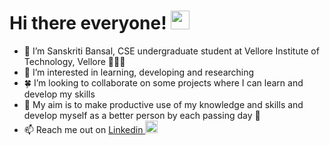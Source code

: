 # Hi there everyone! <img src="https://c.tenor.com/z2xJqhCpneIAAAAM/wave-hand.gif" width="30px">

- 👋 I’m Sanskriti Bansal, CSE undergraduate student at Vellore Institute of Technology, Vellore 👩🏻‍🎓
- 🌟 I’m interested in learning, developing and researching
- 🍀 I’m looking to collaborate on some projects where I can learn and develop my skills
- 🌸 My aim is to make productive use of my knowledge and skills and develop myself as a better person by each passing day 💙
- 📫 Reach me out on <a href= https://www.linkedin.com/in/sanskriti-bansal-97aa30217/>Linkedin <img src="https://encrypted-tbn0.gstatic.com/images?q=tbn:ANd9GcRA4QG3aTZRaqY1Q5MzX9j-XWuYVm0tX9tP2Q&usqp=CAU" width="20px"></a>

<!---🌱 I’m currently learning .... 

[![Sanskriti's GitHub stats](https://github-readme-stats.vercel.app/api?username=sb-0709)](https://github.com/sb-0709/github-readme-stats)

if I wanna hide some content in the stats.....
![Sanskriti's GitHub stats](https://github-readme-stats.vercel.app/api?username=sb-0709&hide=contribs,prs)

# GitHub Stats 📈
![Sanskriti's GitHub stats](https://github-readme-stats.vercel.app/api?username=sb-0709&show_icons=true&theme=radical)

[![Top Langs](https://github-readme-stats.vercel.app/api/top-langs/?username=sb-0709&theme=radical)](https://github.com/sb-0709/github-readme-stats)

# Technologies and Tools 🧰
![](https://img.shields.io/badge/code-python-informational?style=plastic&logo=python&logoColor=white&color=2bbc8a)  ![](https://img.shields.io/badge/code-python-informational?style=plastic&logo=python&logoColor=white&color=2bbc8a)
--->

<!---
sb-0709/sb-0709 is a ✨ special ✨ repository because its `README.md` (this file) appears on your GitHub profile.
--->
